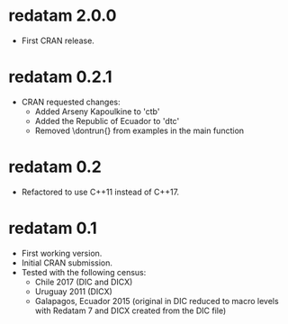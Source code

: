 # redatam 2.0.0

* First CRAN release.

# redatam 0.2.1

* CRAN requested changes:
  * Added Arseny Kapoulkine to 'ctb'
  * Added the Republic of Ecuador  to 'dtc'
  * Removed \dontrun{} from examples in the main function

# redatam 0.2

* Refactored to use C++11 instead of C++17.

# redatam 0.1

* First working version.
* Initial CRAN submission.
* Tested with the following census:
  * Chile 2017 (DIC and DICX)
  * Uruguay 2011 (DICX)
  * Galapagos, Ecuador 2015 (original in DIC reduced to macro levels with
    Redatam 7 and DICX created from the DIC file)
